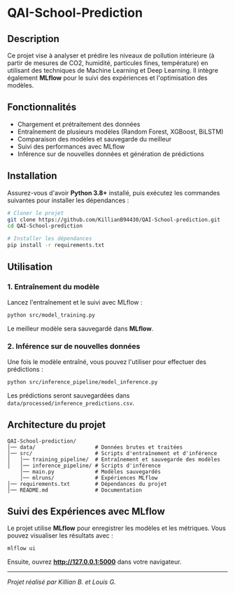 # QAI-School-Prediction

## Description
Ce projet vise à analyser et prédire les niveaux de pollution intérieure (à partir de mesures de CO2, humidité, particules fines, température) en utilisant des techniques de Machine Learning et Deep Learning. Il intègre également **MLflow** pour le suivi des expériences et l'optimisation des modèles.

## Fonctionnalités
- Chargement et prétraitement des données
- Entraînement de plusieurs modèles (Random Forest, XGBoost, BiLSTM)
- Comparaison des modèles et sauvegarde du meilleur
- Suivi des performances avec MLflow
- Inférence sur de nouvelles données et génération de prédictions

## Installation
Assurez-vous d'avoir **Python 3.8+** installé, puis exécutez les commandes suivantes pour installer les dépendances :

```bash
# Cloner le projet
git clone https://github.com/KillianB94430/QAI-School-prediction.git
cd QAI-School-prediction

# Installer les dépendances
pip install -r requirements.txt
```

## Utilisation
### 1. **Entraînement du modèle**
Lancez l'entraînement et le suivi avec MLflow :
```bash
python src/model_training.py
```
Le meilleur modèle sera sauvegardé dans **MLflow**.

### 2. **Inférence sur de nouvelles données**
Une fois le modèle entraîné, vous pouvez l'utiliser pour effectuer des prédictions :
```bash
python src/inference_pipeline/model_inference.py
```
Les prédictions seront sauvegardées dans `data/processed/inference_predictions.csv`.

## Architecture du projet
```
QAI-School-prediction/
│── data/                   # Données brutes et traitées
│── src/                    # Scripts d'entraînement et d'inférence
│   │── training_pipeline/  # Entraînement et sauvegarde des modèles
│   │── inference_pipeline/ # Scripts d'inférence
    │── main.py             # Modèles sauvegardés
    │── mlruns/             # Expériences MLflow
│── requirements.txt        # Dépendances du projet
│── README.md               # Documentation
```

## Suivi des Expériences avec MLflow
Le projet utilise **MLflow** pour enregistrer les modèles et les métriques. Vous pouvez visualiser les résultats avec :
```bash
mlflow ui
```
Ensuite, ouvrez **http://127.0.0.1:5000** dans votre navigateur.



---
*Projet réalisé par Killian B. et Louis G.*

